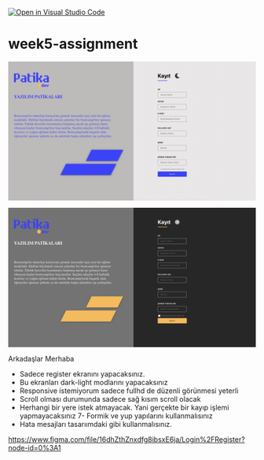 [![Open in Visual Studio Code](https://classroom.github.com/assets/open-in-vscode-c66648af7eb3fe8bc4f294546bfd86ef473780cde1dea487d3c4ff354943c9ae.svg)](https://classroom.github.com/online_ide?assignment_repo_id=7610917&assignment_repo_type=AssignmentRepo)
# week5-assignment

<p align = "center"><img align="center" src="Ekran Resmi 2022-04-17 02.10.33.png"></p>
<p align = "center"><img align="center" src="Ekran Resmi 2022-04-17 02.10.46.png"></p>




Arkadaşlar Merhaba 
- Sadece register ekranını yapacaksınız.
- Bu ekranları dark-light modlarını yapacaksınız
- Responsive istemiyorum sadece fullhd de düzenli görünmesi yeterli
- Scroll olması durumunda sadece sağ kısım scroll olacak
- Herhangi bir yere istek atmayacak. Yani gerçekte bir kayıp işlemi yapmayacaksınız 7- Formik ve yup yapılarını kullanmalısınız
- Hata mesajları tasarıımdaki gibi kullanmalısınız.

https://www.figma.com/file/16dhZthZnxdfg8ibsxE6ja/Login%2FRegister?node-id=0%3A1
 
